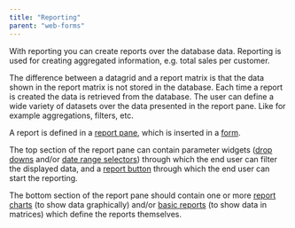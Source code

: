 ```yaml
---
title: "Reporting"
parent: "web-forms"
---
```

With reporting you can create reports over the database data. Reporting is used for creating aggregated information, e.g. total sales per customer.

The difference between a datagrid and a report matrix is that the data shown in the report matrix is not stored in the database. Each time a report is created the data is retrieved from the database. The user can define a wide variety of datasets over the data presented in the report pane. Like for example aggregations, filters, etc.

A report is defined in a [report pane](report-pane), which is inserted in a [form](forms).

The top section of the report pane can contain parameter widgets ([drop downs](drop-down) and/or [date range selectors](date-range-selector)) through which the end user can filter the displayed data, and a [report button](report-button) through which the end user can start the reporting.

The bottom section of the report pane should contain one or more [report charts](report-chart) (to show data graphically) and/or [basic reports](basic-reports) (to show data in matrices) which define the reports themselves.

